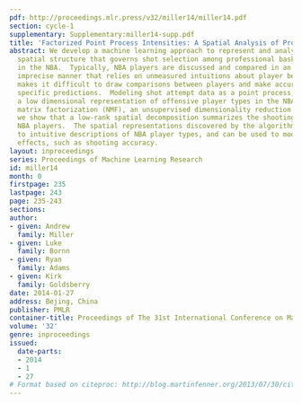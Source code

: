 ```yaml
---
pdf: http://proceedings.mlr.press/v32/miller14/miller14.pdf
section: cycle-1
supplementary: Supplementary:miller14-supp.pdf
title: 'Factorized Point Process Intensities: A Spatial Analysis of Professional Basketball'
abstract: We develop a machine learning approach to represent and analyze the underlying
  spatial structure that governs shot selection among professional basketball players
  in the NBA.  Typically, NBA players are discussed and compared in an heuristic,
  imprecise manner that relies on unmeasured intuitions about player behavior.  This
  makes it difficult to draw comparisons between players and make accurate player
  specific predictions.  Modeling shot attempt data as a point process, we create
  a low dimensional representation of offensive player types in the NBA.  Using non-negative
  matrix factorization (NMF), an unsupervised dimensionality reduction technique,
  we show that a low-rank spatial decomposition summarizes the shooting habits of
  NBA players.  The spatial representations discovered by the algorithm correspond
  to intuitive descriptions of NBA player types, and can be used to model other spatial
  effects, such as shooting accuracy.
layout: inproceedings
series: Proceedings of Machine Learning Research
id: miller14
month: 0
firstpage: 235
lastpage: 243
page: 235-243
sections: 
author:
- given: Andrew
  family: Miller
- given: Luke
  family: Bornn
- given: Ryan
  family: Adams
- given: Kirk
  family: Goldsberry
date: 2014-01-27
address: Bejing, China
publisher: PMLR
container-title: Proceedings of The 31st International Conference on Machine Learning
volume: '32'
genre: inproceedings
issued:
  date-parts:
  - 2014
  - 1
  - 27
# Format based on citeproc: http://blog.martinfenner.org/2013/07/30/citeproc-yaml-for-bibliographies/
---
```

